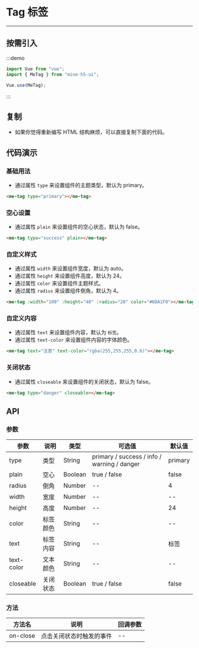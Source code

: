 # Tag 标签

---

## 按需引入

:::demo

```JavaScript
import Vue from "vue";
import { MeTag } from "mine-h5-ui";

Vue.use(MeTag);
```

:::

## 复制

- 如果你觉得重新编写 HTML 结构麻烦，可以直接复制下面的代码。

## 代码演示

### 基础用法

- 通过属性 `type` 来设置组件的主题类型，默认为 primary。

```HTML
<me-tag type="primary"></me-tag>
```

### 空心设置

- 通过属性 `plain` 来设置组件的空心状态，默认为 false。

```HTML
<me-tag type="success" plain></me-tag>
```

### 自定义样式

- 通过属性 `width` 来设置组件宽度，默认为 auto。
- 通过属性 `height` 来设置组件高度，默认为 24。
- 通过属性 `color` 来设置组件主题样式。
- 通过属性 `radius` 来设置组件倒角，默认为 4。

```HTML
<me-tag :width="100" :height="40" :radius="20" color="#6DA1F0"></me-tag>
```

### 自定义内容

- 通过属性 `text` 来设置组件内容，默认为 `标签`。
- 通过属性 `text-color` 来设置组件内容的字体颜色。

```HTML
<me-tag text="注意" text-color="rgba(255,255,255,0.6)"></me-tag>
```

### 关闭状态

- 通过属性 `closeable` 来设置组件的关闭状态，默认为 false。

```HTML
<me-tag type="danger" closeable></me-tag>
```

## API

### 参数

| 参数       | 说明     | 类型    | 可选值                                      | 默认值  |
| ---------- | -------- | ------- | ------------------------------------------- | ------- |
| type       | 类型     | String  | primary / success / info / warning / danger | primary |
| plain      | 空心     | Boolean | true / false                                | false   |
| radius     | 倒角     | Number  | --                                          | 4       |
| width      | 宽度     | Number  | --                                          | --      |
| height     | 高度     | Number  | --                                          | 24      |
| color      | 标签颜色 | String  | --                                          | --      |
| text       | 标签内容 | String  | --                                          | 标签    |
| text-color | 文本颜色 | String  | --                                          | --      |
| closeable  | 关闭状态 | Boolean | true / false                                | false   |

### 方法

| 方法名   | 说明                     | 回调参数 |
| -------- | ------------------------ | -------- |
| on-close | 点击关闭状态时触发的事件 | --       |
